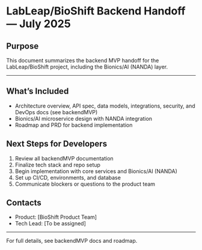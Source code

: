 # LabLeap/BioShift Backend Handoff — July 2025

## Purpose
This document summarizes the backend MVP handoff for the LabLeap/BioShift project, including the Bionics/AI (NANDA) layer.

---

## What’s Included
- Architecture overview, API spec, data models, integrations, security, and DevOps docs (see backendMVP)
- Bionics/AI microservice design with NANDA integration
- Roadmap and PRD for backend implementation

## Next Steps for Developers
1. Review all backendMVP documentation
2. Finalize tech stack and repo setup
3. Begin implementation with core services and Bionics/AI (NANDA)
4. Set up CI/CD, environments, and database
5. Communicate blockers or questions to the product team

## Contacts
- Product: [BioShift Product Team]
- Tech Lead: [To be assigned]

---

For full details, see backendMVP docs and roadmap.
